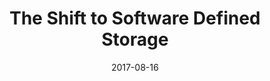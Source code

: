 ---
title: "The Shift to Software Defined Storage"
date: "2017-08-16"
expiryDate: "2017-08-16"

event_start_date: "2017-08-16"
event_end_date: "2017-08-16"
event_start_time: "08:30 AM"
event_end_time: "11:00 AM"
event_location: "Tysons, VA"
event_link: "http://redhat-breakfast-and-learn.com/mclean"

event_type: "Breakfast and Learn"
event_technology: "Storage"
---